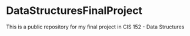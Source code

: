 # DataStructuresFinalProject
This is a public repository for my final project in CIS 152 - Data Structures 
